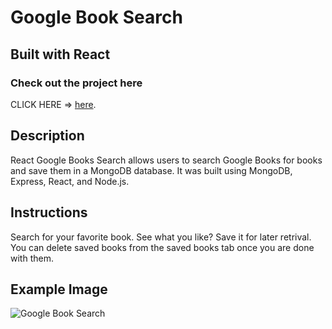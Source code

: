 # Google Book Search

## Built with React

### Check out the project here
CLICK HERE => [here](https://floating-sands-34513.herokuapp.com/).

## Description
React Google Books Search allows users to search Google Books for books and save them in a MongoDB database. It was built using MongoDB, Express, React, and Node.js.

## Instructions
Search for your favorite book.  See what you like?  Save it for later retrival.  You can delete saved books from the saved books tab once you are done with them.


## Example Image
![Google Book Search](http://www.cliftonnoble.com/wp-content/uploads/2019/05/google-book-search.jpg)
